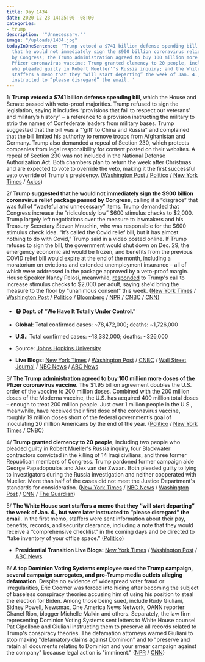 ```yaml
---
title: Day 1434
date: 2020-12-23 14:25:00 -08:00
categories:
- trump
description: '"Unnecessary."'
image: "/uploads/1434.jpg"
todayInOneSentence: 'Trump vetoed a $741 billion defense spending bill; Trump suggested
  that he would not immediately sign the $900 billion coronavirus relief package passed
  by Congress; the Trump administration agreed to buy 100 million more doses of the
  Pfizer coronavirus vaccine; Trump granted clemency to 20 people, including two people
  who pleaded guilty in Robert Mueller''s Russia inquiry; and the White House sent
  staffers a memo that they “will start departing” the week of Jan. 4., but were later
  instructed to “please disregard” the email. '
---
```


1/ **Trump vetoed a $741 billion defense spending bill**, which the House and Senate passed with veto-proof majorities. Trump refused to sign the legislation, saying it includes “provisions that fail to respect our veterans’ and military’s history” – a reference to a provision instructing the military to strip the names of Confederate leaders from military bases.  Trump suggested that the bill was a "'gift' to China and Russia" and complained that the bill limited his authority to remove troops from Afghanistan and Germany. Trump also demanded a repeal of Section 230, which protects companies from legal responsibility for content posted on their websites. A repeal of Section 230 was not included in the National Defense Authorization Act. Both chambers plan to return the week after Christmas and are expected to vote to override the veto, making it the first successful veto override of Trump's presidency. ([Washington Post](https://www.washingtonpost.com/national-security/trump-vetoes-defense-bill-ndaa/2020/12/23/ceedffaa-407f-11eb-8db8-395dedaaa036_story.html) / [Politico](https://www.politico.com/news/2020/12/23/trump-ndaa-veto-defense-bill-450286) / [New York Times](https://www.nytimes.com/2020/12/23/us/politics/trump-veto-defense-spending-bill.html) / [Axios](https://www.axios.com/trump-vetoes-defense-bill-ndaa-0efb8628-81ad-4dcc-9bec-3d0b79988dd8.html))

2/ **Trump suggested that he would not immediately sign the $900 billion coronavirus relief package passed by Congress**, calling it a “disgrace” that was full of “wasteful and unnecessary” items. Trump demanded that Congress increase the “ridiculously low” $600 stimulus checks to $2,000. Trump largely left negotiations over the measure to lawmakers and his Treasury Secretary Steven Mnuchin, who was responsible for the $600 stimulus check idea. “It’s called the Covid relief bill, but it has almost nothing to do with Covid,” Trump said in a video posted online. If Trump refuses to sign the bill, the government would shut down on Dec. 29, the emergency economic aid would be frozen, and benefits from the previous COVID relief bill would expire at the end of the month, including a moratorium on evictions and extended unemployment insurance – all of which were addressed in the package approved by a veto-proof margin. House Speaker Nancy Pelosi, meanwhile,  [responded](https://www.axios.com/pelosi-trump-congress-increase-stimulus-payments-63b3fa5c-a378-492a-ae43-f555064d5aa1.html) to Trump's call to increase stimulus checks to $2,000 per adult, saying she'd bring the measure to the floor by "unanimous consent" this week. ([New York Times](https://www.nytimes.com/2020/12/22/us/politics/trump-coronavirus-bill.html) / [Washington Post](https://www.washingtonpost.com/business/2020/12/22/trump-stimulus-video-bill/) / [Politico](https://www.politico.com/news/2020/12/22/trump-covid-stimulus-bill-450204) / [Bloomberg](https://www.bloomberg.com/news/articles/2020-12-23/trump-indicates-he-might-not-sign-congress-virus-relief-package?sref=MIBMEEoj) / [NPR](https://www.npr.org/2020/12/23/949578495/whats-at-stake-with-trumps-threat-covid-relief-and-a-government-shutdown) / [CNBC](https://www.cnbc.com/2020/12/22/trump-demands-congress-raise-second-stimulus-check-from-600-to-2000-under-new-covid-relief-bill.html) / [CNN](https://www.cnn.com/2020/12/22/politics/trump-coronavirus-relief-bill/index.html))

* #### 😷 Dept. of "We Have It Totally Under Control."

* **Global**: Total confirmed cases: \~78,472,000; deaths: \~1,726,000

* **U.S.**: Total confirmed cases: \~18,382,000; deaths: \~326,000

* Source: [Johns Hopkins University](https://coronavirus.jhu.edu/map.html)

* **Live Blogs:** [New York Times](https://www.nytimes.com/live/2020/12/23/world/covid-updates-coronavirus/) / [Washington Post](https://www.washingtonpost.com/nation/2020/12/23/coronavirus-covid-live-updates-us/) / [CNBC](https://www.cnbc.com/2020/12/23/covid-live-updates.html) / [Wall Street Journal](https://www.wsj.com/livecoverage/latest-updates/covid?mod=hp_theme_coronavirus-ribbon) / [NBC News](https://www.nbcnews.com/news/us-news/live-blog/2020-12-23-covid-live-updates-vaccine-news-n1252198) / [ABC News](https://abcnews.go.com/Health/coronavirus/live-updates/California-governor-quarantine-covid/?id=74837900)

3/ **The Trump administration agreed to buy 100 million more doses of the Pfizer coronavirus vaccine**. The $1.95 billion agreement doubles the U.S. order of the vaccine to 200 million doses. Combined with the 200 million doses of the Moderna vaccine, the U.S. has acquired 400 million total doses – enough to treat 200 million people. Just over 1 million people in the U.S., meanwhile, have received their first dose of the coronavirus vaccine, roughly 19 million doses short of the federal government’s goal of inoculating 20 million Americans by the end of the year. ([Politico](https://www.politico.com/news/2020/12/23/pfizer-biontech-supply-coronavirus-vaccine-450216) / [New York Times](https://www.nytimes.com/2020/12/22/us/politics/pfizer-vaccine-doses.html) / [CNBC](https://www.cnbc.com/2020/12/23/covid-vaccine-us-has-vaccinated-1-million-people-out-of-goal-of-20-million-for-december.html))

4/ **Trump granted clemency to 20 people**, including two people who pleaded guilty in Robert Mueller's Russia inquiry, four Blackwater contractors convicted in the killing of 14 Iraqi civilians, and three former Republican members of Congress. Trump pardoned former campaign aide George Papadopoulos and Alex van der Zwaan. Both pleaded guilty to lying to investigators during the Russia investigation and neither cooperated with Mueller. More than half of the cases did not meet the Justice Department's standards for consideration. ([New York Times](https://www.nytimes.com/2020/12/22/us/politics/trump-pardons.html) / [NBC News](https://www.nbcnews.com/politics/white-house/trump-pardons-george-papadopoulos-ex-gop-congressmen-n1252167) / [Washington Post](https://www.washingtonpost.com/politics/george-papadopoulos-trump-pardon/2020/12/22/822f038e-30f4-11eb-96c2-aac3f162215d_story.html) / [CNN](https://www.cnn.com/2020/12/22/politics/trump-pardons/index.html) / [The Guardian](https://www.theguardian.com/world/2020/dec/23/trump-pardons-blackwater-contractors-jailed-for-massacre-of-iraq-civilians))

5/ **The White House sent staffers a memo that they “will start departing” the week of Jan. 4., but were later instructed to “please disregard” the email**. In the first memo, staffers were sent information about their pay, benefits, records, and security clearance, including a note that they would receive a “comprehensive checklist” in the coming days and be directed to “take inventory of your office space.” ([Politico](https://www.politico.com/news/2020/12/23/trump-administration-departure-instructions-450224))

* **Presidential Transition Live Blogs:**  [New York Times](https://www.nytimes.com/live/2020/12/23/us/joe-biden-trump/) / [Washington Post](https://www.washingtonpost.com/politics/2020/12/23/joe-biden-trump-transition-live-updates/) / [ABC News](https://abcnews.go.com/Politics/live-updates/2020-election-results-transition/?id=74840775)

6/ **A top Dominion Voting Systems employee sued the Trump campaign, several campaign surrogates, and pro-Trump media outlets alleging defamation**. Despite no evidence of widespread voter fraud or irregularities, Eric Coomer was forced into hiding after becoming the subject of baseless conspiracy theories accusing him of using his position to steal the election for Biden. Among those being sued, include Rudy Giuliani, Sidney Powell, Newsmax, One America News Network, OANN reporter Chanel Rion, blogger Michelle Malkin and others. Separately, the law firm representing Dominion Voting Systems sent letters to White House counsel Pat Cipollone and Giuliani instructing them to preserve all records related to Trump's conspiracy theories. The defamation attorneys warned Giuliani to stop making "defamatory claims against Dominion" and to "preserve and retain all documents relating to Dominion and your smear campaign against the company" because legal action is "imminent." ([NPR](https://www.npr.org/2020/12/22/949294173/dominion-voting-systems-employee-sues-trump-campaign-and-allies-for-defamation) / [CNN](https://www.cnn.com/2020/12/23/politics/dominion-voting-trump-campaign-lawsuit-imminent/))